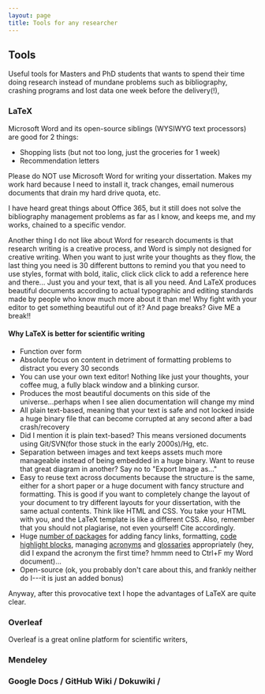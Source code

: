 ```yaml
---
layout: page
title: Tools for any researcher
---
```


## Tools

Useful tools for Masters and PhD students that wants to spend their time doing research instead of mundane problems such as bibliography, crashing programs and lost data one week before the delivery(!),

### LaTeX

Microsoft Word and its open-source siblings (WYSIWYG text processors) are good for 2 things:

  - Shopping lists (but not too long, just the groceries for 1 week)
  - Recommendation letters

Please do NOT use Microsoft Word for writing your dissertation. Makes my work hard because I need to install it, track changes, email numerous documents that drain my hard drive quota, etc.

I have heard great things about Office 365, but it still does not solve the bibliography management problems as far as I know, and keeps me, and my works, chained to a specific vendor.

Another thing I do not like about Word for research documents is that research writing is a creative process, and Word is simply not designed for creative writing. When you want to just write your thoughts as they flow, the last thing you need is 30 different buttons to remind you that you need to use styles, format with bold, italic, click click click to add a reference here and there... Just you and your text, that is all you need. And LaTeX produces beautiful documents according to actual typographic and editing standards made by people who know much more about it than me! Why fight with your editor to get something beautiful out of it? And page breaks? Give ME a break!!

#### Why LaTeX is better for scientific writing

  - Function over form
  - Absolute focus on content in detriment of formatting problems to distract you every 30 seconds
  - You can use your own text editor! Nothing like just your thoughts, your coffee mug, a fully black window and a blinking cursor.
  - Produces the most beautiful documents on this side of the universe...perhaps when I see alien documentation will change my mind
  - All plain text-based, meaning that your text is safe and not locked inside a huge binary file that can become corrupted at any second after a bad crash/recovery
  - Did I mention it is plain text-based? This means versioned documents using Git/SVN(for those stuck in the early 2000s)/Hg, etc.
  - Separation between images and text keeps assets much more manageable instead of being embedded in a huge binary. Want to reuse that great diagram in another? Say no to "Export Image as..."
  - Easy to reuse text across documents because the structure is the same, either for a short paper or a huge document with fancy structure and formatting. This is good if you want to completely change the layout of your document to try different layouts for your dissertation, with the same actual contents. Think like HTML and CSS. You take your HTML with you, and the LaTeX template is like a different CSS. Also, remember that you should not plagiarise, not even yourself! Cite accordingly.
  - Huge [number of packages](https://ctan.org) for adding fancy links, formatting, [code highlight blocks](https://ctan.org/pkg/listings), managing [acronyms](https://ctan.org/pkg/acronym) and [glossaries](https://ctan.org/pkg/glossary) appropriately (hey, did I expand the acronym the first time? hmmm need to Ctrl+F my Word document)...
  - Open-source (ok, you probably don't care about this, and frankly neither do I---it is just an added bonus)

Anyway, after this provocative text I hope the advantages of LaTeX are quite clear.

### Overleaf

Overleaf is a great online platform for scientific writers,

### Mendeley


### Google Docs / GitHub Wiki / Dokuwiki /
